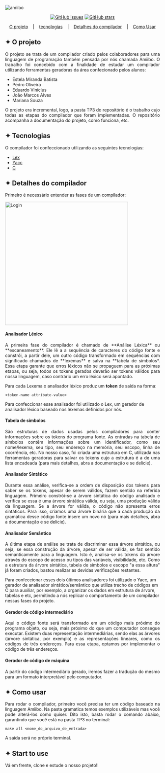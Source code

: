 ![amiibo](https://user-images.githubusercontent.com/32853995/195695431-6a0bd058-6c78-48a9-bda4-f85b63dcd22f.png)


<div align="center">
          
<a href="https://github.com/pedrohso7/CompiladorAmiibo/issues"><img alt="GitHub issues" src="https://img.shields.io/github/issues/pedrohso7/CompiladorAmiibo"></a> <a href="https://github.com/pedrohso7/CompiladorAmiibo/stargazers"><img alt="GitHub stars" src="https://img.shields.io/github/stars/pedrohso7/CompiladorAmiibo"></a>
</div>
          
<p align="center">
  <a href="#-o-projeto">O projeto</a>
  &nbsp;&nbsp;&nbsp;|&nbsp;&nbsp;&nbsp;
  <a href="#-tecnologias">tecnologias</a>
  &nbsp;&nbsp;&nbsp;|&nbsp;&nbsp;&nbsp;
  <a href="#-detalhes-do-compilador">Detalhes do compilador</a>
  &nbsp;&nbsp;&nbsp;|&nbsp;&nbsp;&nbsp;
  <a href="#-como-usar">Como Usar</a>
</p>

## ✦ O projeto
<p align="justify">
O projeto se trata de um compilador criado pelos colaboradores para uma linguagem de programação também pensada por nós chamada Amiibo.
O trabalho foi concebido com a finalidade de estudar um compilador utilizando ferramentas geradoras da área confecionado pelos alunos:
</p>

<ul>
  <li>Estela Miranda Batista</li>
  <li>Pedro Oliveira</li>
  <li>Eduardo Vinícius</li>
  <li>João Marcos Alves</li>
  <li>Mariana Souza</li>
</ul>

<p align="justify">
O projeto era incremental, logo, a pasta TP3 do repositório é o trabalho cujo todas as etapas do compilador que foram implementadas. O repositório acompanha a documentação do projeto, como funciona, etc.
</p>

## ✦ Tecnologias
O compilador foi confeccionado utilizando as seguintes tecnologias:
- [Lex](https://www.javatpoint.com/lex)
- [Yacc](https://pt.wikipedia.org/wiki/Yacc)
- [C](https://en.wikipedia.org/wiki/C_(programming_language))

## ✦ Detalhes do compilador
<p align="justify">
Primeiro é necessário entender as fases de um compilador:
</p

<p align="middle">
<img alt="Login" title="App" src="https://user-images.githubusercontent.com/32853995/195723459-4ab02b7b-eebf-4bc9-bbe0-d10b8225baf0.png" width="400"/>
</p>
<h4>Analisador Léxico</h4>

<p align="justify">
A primeira fase do compilador é chamado de **Análise Léxica** ou **escaneamento**. Ele lê a a sequência de caracteres do código fonte e constrói, a partir dele, um outro código transformado em sequências com significado chamados de **lexemas** e salva na **tabela de símbolos*. Essa etapa garante que erros léxicos não se propaguem para as próximas etapas, ou seja, todos os tokens gerados deverão ser tokens válidos para nossa linguagem, caso contrário um erro léxico será apontado.

Para cada Lexema o analisador léxico produz um **token** de saída na forma:
</p>

```
<token-name attribute-value>
```

Para confeccionar esse analisador foi utilizado o Lex, um gerador de analisador léxico baseado nos lexemas definidos por nós.


<h4>Tabela de símbolos</h4>

<p align="justify">
São estruturas de dados usadas pelos compiladores para conter informações sobre os tokens do programa fonte. As entradas na tabela de símbolos
contêm informações sobre um identificador, como seu nome/lexema, seu tipo, seu endereço na memória, seu escopo, linha de ocorrência, etc. No nosso caso, foi criada uma estrutura em C, utilizada nas ferramentas geradoras para salvar os tokens cujo a estrutura é a de uma lista encadeada (para mais detalhes, abra a documentação e se delicie).
</p>
          
<h4>Analisador Sintático</h4>

<p align="justify">
Durante essa análise, verifica-se a ordem de disposição dos tokens para saber se os tokens, apesar de serem válidos, fazem sentido na referida linguagem. Primeiro constrói-se a árvore sintática do código analisado e verifica se essa é uma árvore sintática válida, ou seja, uma produção válida da linguagem. Se a árvore for válida, o código não apresenta erros sintáticos. Para isso, criamos uma árvore binária que a cada produção da gramática desse código fonte insere um novo nó (para mais detalhes, abra a documentação e se delicie).
</p>

<h4>Analisador Semântico</h4>

<p align="justify">
A última etapa de análise se trata de discriminar essa árvore sintática, ou seja, se essa construção da árvore, apesar de ser válida, se faz sentido semanticamente para a linguagem. Isto é, analisa-se os tokens da árvore através do escopo de acesso ou tipos das variáveis, visibilidade, etc. Como a estrutura da árvore sintática, tabela de símbolos e escopo "a essa altura" já foram criados, bastou realizar as devidas verificações restantes.
  
Para confeccionar esses dois últimos analisadores foi utilizado o Yacc, um gerador de analisador sintático/semântico que utiliza trecho de códigos em C para auxiliar, por exemplo, a organizar os dados em estrutura de árvore, tabelas e etc, permitindo a nós replicar o comportamento de um compilador nessas fases do projeto.
</p>

<h4>Gerador de código intermediário</h4>

<p align="justify">
Aqui o código fonte será transformado em um código mais próximo do programa objeto, ou seja, mais próximo do que um computador consegue executar. Existem duas representação intermediárias, sendo elas as árvores (árvore sintática, por exemplo) e as representações lineares, como os códigos de três endereços. Para essa etapa, optamos por implementar o código de três endereços.
</p>

<h4>Gerador de código de máquina</h4>

<p align="justify">
A partir do código intermediário gerado, iremos fazer a tradução do mesmo para um formato interpretável pelo computador.
</p>

## ✦ Como usar
<p align="justify">
Para rodar o compilador, primeiro você precisa ter um código baseado na linguagem Amiibo. Na pasta gramatica temos exemplos utilizáveis mas você pode alterá-los como quiser. Dito isto, basta rodar o comando abaixo, garantindo que você está na pasta TP3 no terminal:
</p>

```
make all <nome_do_arquivo_de_entrada>
```

<p align="justify">
A saída será no próprio terminal.
</p>

## ✦ Start to use

<p align="justify">
Vá em frente, clone e estude o nosso projeto!!
</p>
